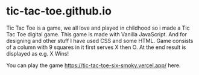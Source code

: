 # tic-tac-toe.github.io
Tic Tac Toe is a game, we all love and played in childhood so i made a Tic Tac Toe digital game.
This game is made with Vanilla JavaScript.
And for designing and other stuff I have used CSS and some HTML.
Game consists of a column with 9 squares in it first serves X then O. At the end result is displayed as e.g. X Wins!

You can play the game https://tic-tac-toe-six-smoky.vercel.app/ here.
